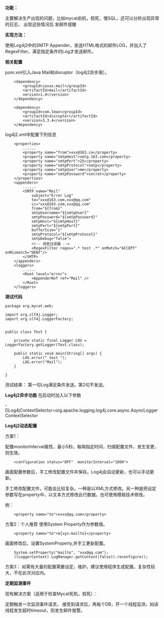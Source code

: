 **功能：**

主要解决生产出现的问题，比如mycat宕机，假死，慢SQL，还可以分析出现异常的日志，
出现这些情况后 发邮件提醒


**实现方法：**

使用Log4j2中的SMTP Appender，发送HTML格式的邮件LOG，并加入了RegexFilter，满足指定条件的Log才发送邮件。


**相关配置**

pom.xml引入Java Mail和disruptor（log4j2异步用）。

 		<dependency>
			<groupId>javax.mail</groupId>
			<artifactId>mail</artifactId>
			version>1.4</version>
		</dependency>

		<dependency>
			<groupId>com.lmax</groupId>
			<artifactId>disruptor</artifactId>
			<version>3.3.4</version>
		</dependency>	

log4j2.xml中配置下列信息

		<properties>
            ......
            <property name="from">xxx@163.co</property>
            <property name="smtpHost">smtp.163.com</property>
            <property name="smtpPort">25</property>
            <property name="smtpProtocol">smtp</property>
            <property name="smtpUser">me</property>
            <property name="smtpPassword">secret</property>
        </properties>
		<appenders>
            ......
			<SMTP name="Mail" 
				subject="Error Log" 
				to="xxx@163.com,xxx@qq.com"
				cc="xxx@163.com,xxx@qq.com" 	
				from="${from}" 
				smtpUsername="${smtpUser}" 	
				smtpPassword="${smtpPassword}"
			    smtpHost="${smtpHost}" 
				smtpPort="${smtpPort}" 
				bufferSize="1" 
				smtpProtocol="${smtpProtocol}" 
				smtpDebug="false">
				<!-- 消息过滤器 -->
		     	<RegexFilter regex=".* test .*" onMatch="ACCEPT" 	onMismatch="DENY"/>
			</SMTP>
		</appenders>
		<loggers>
			......
			<Root level="error">
      			<AppenderRef ref="Mail" />
    		</Root>
    	</loggers>

**测试代码** 

	package org.mycat.web;
	
	import org.slf4j.Logger;
	import org.slf4j.LoggerFactory;
	
	
	public class Test {
	
		private static final Logger LOG = LoggerFactory.getLogger(Test.class);
		
		public static void main(String[] args) {
			LOG.error(" test ");
			LOG.error("Mail");
		}
	
	}

测试结果：
第一句Log满足条件发送。第2句不发送。


**Log4j2异步功能**
在启动时加入以下参数

-DLog4jContextSelector=org.apache.logging.log4j.core.async.AsyncLoggerContextSelector



**Log4j2动态配置**

方案1：

配置monitorInterval属性，最小5秒。每隔指定时间，扫描配置文件，发生变更，则生效。

		<configuration status="OFF"  monitorInterval="1800">  

画面配置参数后，手工修改配置文件并保存。Log4j会自动更新，也可以手动更新。

手工修改配置文件，可能会比较复杂。一种是以XML方式修改。另一种是把设定参数写在property中，以文本方式修改此行数据。也可使用模板技术修改。

例：

        <property name="to">xxxx@qq.com</property>


方案2：个人推荐
使用System Property作为参数值。

        <property name="to">${sys:mailto}</property>

画面修改后，设置SystemProperty,并手工更新配置。

		System.setProperty("mailto", "xxx@qq.com");
		((LoggerContext) LogManager.getContext(false)).reconfigure();


方案3：
如需有大量的配置需要设定，维护。建议使用程序生成配置。复杂性较大，不在此次对应内。


**定期监测事件**

现有解决方案（适用于检查Mycat死机，假死）： 

定期触发一次监测事件请求。
接受到请求后，再每个DB，开一个线程监测，如该线程发生超时timeout，则发生邮件报警。

